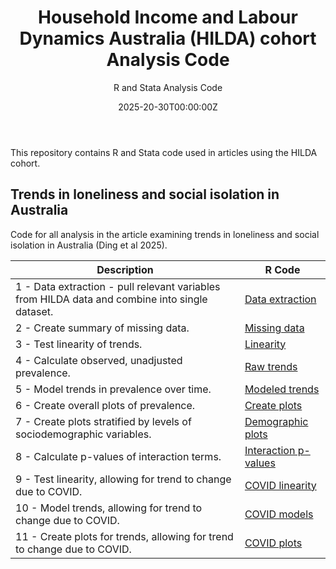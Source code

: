 ﻿---
title: 'Household Income and Labour Dynamics Australia (HILDA) cohort Analysis Code'
subtitle: 'R and Stata Analysis Code'
summary: R and Stata Analysis Code
authors:
- admin
tags:
- Loneliness
- Cohort
- Population survey
categories: []
date: "2025-20-30T00:00:00Z"
lastmod: "2025-20-30T00:00:00Z"
featured: false
draft: false
image:
  placement: 2
  caption: ""
  focal_point: ""
  preview_only: false
projects:
- HILDA
---

This repository contains R and Stata code used in articles using the HILDA cohort.

## Trends in loneliness and social isolation in Australia
Code for all analysis in the article examining trends in loneliness and social isolation in Australia (Ding et al 2025).

| Description | R Code |
| --- | --- |
| 1 - Data extraction - pull relevant variables from HILDA data and combine into single dataset. | [Data extraction](Code/2025/1_Data_combine.do) |
| 2 - Create summary of missing data. | [Missing data](Code/2025/2_Missing_data.R) |
| 3 - Test linearity of trends. | [Linearity](Code/2025/3_Linearity_tests.do) |
| 4 - Calculate observed, unadjusted prevalence. | [Raw trends](Code/2025/4_Raw_trends.do) |
| 5 - Model trends in prevalence over time. | [Modeled trends](Code/2025/5_Modeled_trends.do) |
| 6 - Create overall plots of prevalence. | [Create plots](Code/2025/6_Create_plots.R) |
| 7 - Create plots stratified by levels of sociodemographic variables. | [Demographic plots](Code/2025/7_Create_plots_by_demographics.R) |
| 8 - Calculate p-values of interaction terms. | [Interaction p-values](Code/2025/8_Demographic_interaction_pvalues.do) |
| 9 - Test linearity, allowing for trend to change due to COVID. | [COVID linearity](Code/2025/9_Linearity_tests_of_COVID_impact.do) |
| 10 - Model trends, allowing for trend to change due to COVID. | [COVID models](Code/2025/10_Modeled_trends_of_COVID_impact.do) |
| 11 - Create plots for trends, allowing for trend to change due to COVID. | [COVID plots](Code/2025/11_Test_COVID_impact_figure.R) |